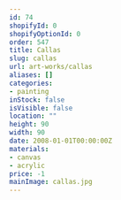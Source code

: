```yaml
---
id: 74
shopifyId: 0
shopifyOptionId: 0
order: 547
title: Callas
slug: callas
url: art-works/callas
aliases: []
categories:
- painting
inStock: false
isVisible: false
location: ""
height: 90
width: 90
date: 2008-01-01T00:00:00Z
materials:
- canvas
- acrylic
price: -1
mainImage: callas.jpg
---
```


